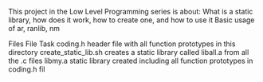 This project in the Low Level Programming series is about: 
What is a static library, how does it work, how to create one, and how to use it
Basic usage of ar, ranlib, nm

Files 
File Task coding.h header file with all function prototypes in this directory create_static_lib.sh creates a static library called liball.a
from all the .c files libmy.a static library created including all function prototypes in coding.h fil
